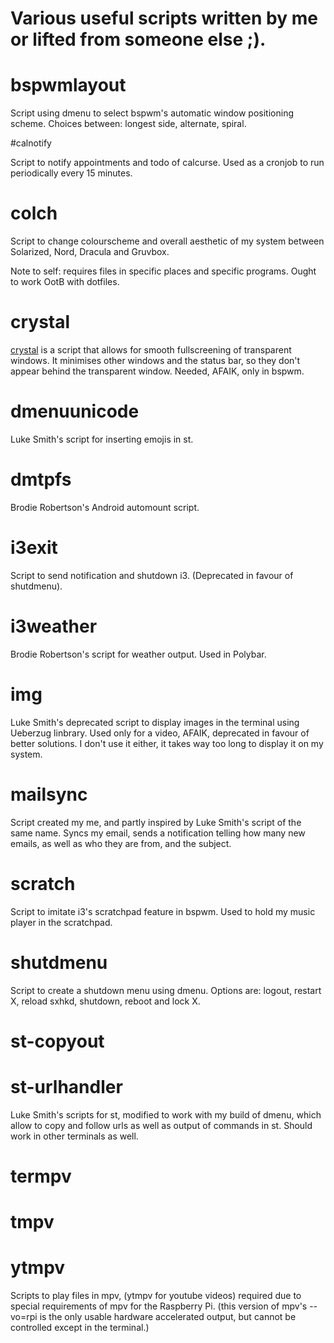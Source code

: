 # Various useful scripts written by me or lifted from someone else ;).

# bspwmlayout 

Script using dmenu to select bspwm's automatic window positioning scheme.
Choices between: longest side, alternate, spiral.

#calnotify

Script to notify appointments and todo of calcurse.
Used as a cronjob to run periodically every 15 minutes.

# colch

Script to change colourscheme and overall aesthetic of my system between Solarized, Nord, Dracula and Gruvbox. 

Note to self: requires files in specific places and specific programs. Ought to work OotB with dotfiles.

# crystal 

[crystal](https://github.com/salman-abedin/crystal) is a script that allows for smooth fullscreening of transparent windows. It minimises other windows and the status bar, so they don't appear behind the transparent window. Needed, AFAIK, only in  bspwm.

# dmenuunicode

Luke Smith's script for inserting emojis in st.


# dmtpfs

Brodie Robertson's Android automount script.

# i3exit

Script to send notification and shutdown i3. (Deprecated in favour of shutdmenu).

# i3weather

Brodie Robertson's script for weather output. Used in Polybar.

# img

Luke Smith's deprecated script to display images in the terminal using Ueberzug linbrary. Used only for a video, AFAIK, deprecated in favour of better solutions. I don't use it either, it takes way too long to display it on my system.

# mailsync

Script created my me, and partly inspired by Luke Smith's script of the same name.
Syncs my email, sends a notification telling how many new emails, as well as who they are from, and the subject.

# scratch

Script to imitate i3's scratchpad feature in bspwm. Used to hold my music player in the scratchpad.

# shutdmenu

Script to create a shutdown menu using dmenu. 
Options are: logout, restart X, reload sxhkd, shutdown, reboot and lock X.

# st-copyout
# st-urlhandler

Luke Smith's scripts for st, modified to work with my build of dmenu, which allow to copy and follow urls as well as output of commands in st. Should work in other terminals as well.

# termpv
# tmpv
# ytmpv

Scripts to play files in mpv, (ytmpv for youtube videos) required due to special requirements of mpv for the Raspberry Pi. (this version of mpv's --vo=rpi is the only usable hardware accelerated output, but cannot be controlled except in the terminal.)

